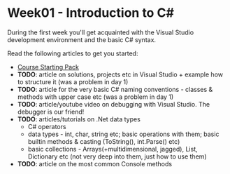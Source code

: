 # Week01 - Introduction to C# #

During the first week you'll get acquainted with the Visual Studio development environment and the basic C# syntax.

Read the following articles to get you started:

* [Course Starting Pack](https://github.com/HackBulgaria/Programming101-CSharp/blob/master/0-Start-Here/README.md)
* **TODO**: article on solutions, projects etc in Visual Studio + example how to structure it (was a problem in day 1)
* **TODO**: article for the very basic C# naming conventions - classes & methods with upper case etc (was a problem in day 1)
* **TODO**: article/youtube video on debugging with Visual Studio. The debugger is our friend!
* **TODO**: articles/tutorials on .Net data types
  * C# operators
  * data types - int, char, string etc; basic operations with them; basic builtin methods & casting (ToString(), int.Parse() etc)
  * basic collections - Arrays(+multidimensional, jagged),  List, Dictionary etc (not very deep into them, just how to use them)
* **TODO**: article on the most common Console methods
